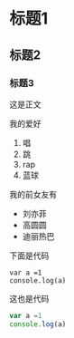 # 标题1

## 标题2

### 标题3

这是正文

我的爱好

1. 唱
2. 跳
3. rap
4. 蓝球

我的前女友有

* 刘亦菲
* 高圆圆
* 迪丽热巴

下面是代码

    var a =1
    console.log(a)
    
这也是代码

```javascript
var a =1
console.log(a)
```
